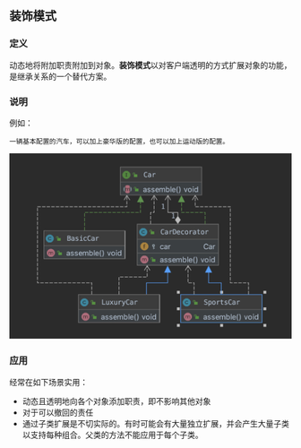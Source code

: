 ## 装饰模式

###  定义

动态地将附加职责附加到对象。**装饰模式**以对客户端透明的方式扩展对象的功能，是继承关系的一个替代方案。

### 说明

例如：

```
一辆基本配置的汽车，可以加上豪华版的配置，也可以加上运动版的配置。
```

![Decorator](https://raw.githubusercontent.com/Jximing/git_resources/master/pictures/Decorator.jpg)

### 应用

经常在如下场景实用：

- 动态且透明地向各个对象添加职责，即不影响其他对象
- 对于可以撤回的责任
- 通过子类扩展是不切实际的。有时可能会有大量独立扩展，并会产生大量子类以支持每种组合。父类的方法不能应用于每个子类。